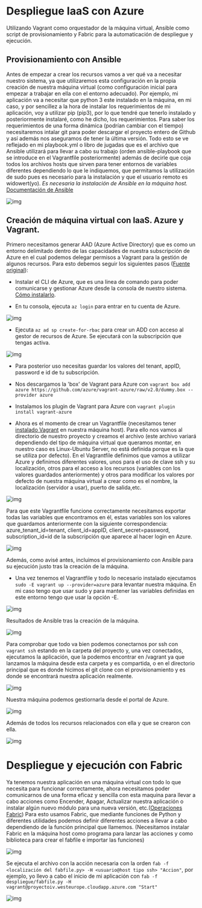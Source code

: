 # Despliegue IaaS con Azure
Utilizando Vagrant como orquestador de la máquina virtual, Ansible como script de provisionamiento y Fabric para la automaticación de despliegue y ejecución.

## Provisionamiento con Ansible
Antes de empezar a crear los recursos vamos a ver qué va a necesitar nuestro sistema, ya que utilizaremos esta configuración en la propia creación de nuestra máquina virtual (como configuración inicial para empezar a trabajar en ella con el entorno adecuado).
Por ejemplo, mi aplicación va a necesitar que python 3 este instalado en la máquina, en mi caso, y por sencillez a la hora de instalar los requerimientos de mi aplicación, voy a utilizar pip (pip3), por lo que tendré que tenerlo instalado y posteriormente instalaré, como he dicho, los requerimientos. Para saber los requerimientos de una forma dinámica (podrían cambiar con el tiempo) necesitaremos intalar git para poder descargar el proyecto entero de Github y así además nos aseguramos de tener la última versión. Todo esto se ve reflejado en mi playbook.yml o libro de jugadas que es el archivo que Ansible utilizará para llevar a cabo su trabajo (orden ansible-playbook que se introduce en el Vagrantfile posteriormente) además de decirle que coja todos los archivos hosts que sirven para tener entornos de variables diferentes dependiendo lo que le indiquemos, que permitamos la utilización de sudo pues es necesario para la instalación y que el usuario remoto es widowert(yo).
*Es necesaria la instalación de Ansible en la máquina host.*
[Documentación de Ansible](https://docs.ansible.com/)

![img](https://raw.githubusercontent.com/widowert/ProyectoIV/master/doc/img/azure/playbook.PNG)

## Creación de máquina virtual con IaaS. Azure y Vagrant.
Primero necesitamos generar AAD (Azure Active Directory) que es como un entorno delimitado dentro de las capacidades de nuestra subscripción de Azure en el cual podemos delegar permisos a Vagrant para la gestión de algunos recursos. Para esto debemos seguir los siguientes pasos ([Fuente original](https://github.com/Azure/vagrant-azure)):
+ Instalar el CLI de Azure, que es una linea de comando para poder comunicarse y gestionar Azure desde la consola de nuestro sistema. [Cómo instalarlo](https://docs.microsoft.com/en-us/cli/azure/install-azure-cli?view=azure-cli-latest).

+ En tu consola, ejecuta `az login` para entrar en tu cuenta de Azure.

![img](https://raw.githubusercontent.com/widowert/ProyectoIV/master/doc/img/azure/azure-0.png)

+ Ejecuta `az ad sp create-for-rbac` para crear un ADD con acceso al gestor de recursos de Azure. Se ejecutará con la subscripción que tengas activa.

![img](https://raw.githubusercontent.com/widowert/ProyectoIV/master/doc/img/azure/azure-1.PNG)

+ Para posterior uso necesitas guardar los valores del tenant, appID, password e id de tu subscripción.

+ Nos descargamos la 'box' de Vagrant para Azure con `vagrant box add azure https://github.com/azure/vagrant-azure/raw/v2.0/dummy.box --provider azure`

+ Instalamos los plugin de Vagrant para Azure con `vagrant plugin install vagrant-azure`

+ Ahora es el momento de crear un Vagrantfile (necesitamos tener [instalado Vagrant](https://www.vagrantup.com/docs/installation/) en nuestra máquina host). Para ello nos vamos al directorio de nuestro proyecto y creamos el archivo (este archivo variará dependiendo del tipo de máquina virtual que queramos montar, en nuestro caso es Linux-Ubuntu Server, no está definida porque es la que se utiliza por defecto). En el Vagrantfile definimos que vamos a utilizar Azure y definimos diferentes valores, unos para el uso de clave ssh y su localización, otros para el acceso a los recursos (variables con los valores guardados anteriormente) y otros para modificar los valores por defecto de nuestra máquina virtual a crear como es el nombre, la localización (servidor a usar), puerto de salida,etc.

![img](https://raw.githubusercontent.com/widowert/ProyectoIV/master/doc/img/azure/vagrantfile.PNG)

Para que este Vagrantfile funcione correctamente necesitamos exportar todas las variables que encontramos en él, estas variables son los valores que guardamos anteriormente con la siguiente correspondencia: azure_tenant_id=tenant, client_id=appID, client_secret=password, subscription_id=id de la subscripción que aparece al hacer login en Azure.

![img](https://raw.githubusercontent.com/widowert/ProyectoIV/master/doc/img/azure/azure-exports.png)

Además, como avisé antes, incluimos el provisionamiento con Ansible para su ejecución justo tras la creación de la máquina.

+ Una vez tenemos el Vagrantfile y todo lo necesario instalado ejecutamos `sudo -E vagrant up --provider=azure` para levantar nuestra máquina. En mi caso tengo que usar sudo y para mantener las variables definidas en este entorno tengo que usar la opción -E.

![img](https://raw.githubusercontent.com/widowert/ProyectoIV/master/doc/img/azure/vagrantup1.PNG)

Resultados de Ansible tras la creación de la máquina.

![img](https://raw.githubusercontent.com/widowert/ProyectoIV/master/doc/img/azure/vagrantup2.PNG)

Para comprobar que todo va bien podemos conectarnos por ssh con `vagrant ssh` estando en la carpeta del proyecto y, una vez conectados, ejecutamos la aplicación, que la podemos encontrar en /vagrant ya que lanzamos la máquina desde esta carpeta y es compartida, o en el directorio principal que es donde hicimos el git clone con el provisionamiento y es donde se encontrará nuestra aplicación realmente.

![img](https://raw.githubusercontent.com/widowert/ProyectoIV/master/doc/img/azure/vagrantssh1.PNG)

Nuestra máquina podemos gestiornarla desde el portal de Azure.

![img](https://raw.githubusercontent.com/widowert/ProyectoIV/master/doc/img/azure/azure-portal-mv.PNG)

Además de todos los recursos relacionados con ella y que se crearon con ella.

![img](https://raw.githubusercontent.com/widowert/ProyectoIV/master/doc/img/azure/axure-portal-recursos.PNG)

# Despliegue y ejecución con Fabric
Ya tenemos nuestra aplicación en una máquina virtual con todo lo que necesita para funcionar correctamente, ahora necesitamos poder comunicarnos de una forma eficaz y sencilla con esta maquina para llevar a cabo acciones como Encender, Apagar, Actualizar nuestra aplicación o instalar algún nuevo módulo para una nueva versión, etc.([Operaciones Fabric](http://docs.fabfile.org/en/1.14/api/core/operations.html)) Para esto usamos Fabric, que mediante funciones de Python y diferentes utilidades podemos definir diferentes acciones a llevar a cabo dependiendo de la función principal que llamemos. (Necesitamos instalar Fabric en la máquina host como programa para lanzar las acciones y como biblioteca para crear el fabfile e importar las funciones)

![img](https://raw.githubusercontent.com/widowert/ProyectoIV/master/doc/img/azure/fabfile.PNG)

Se ejecuta el archivo con la acción necesaria con la orden `fab -f <localización del fabfile.py> -H <usuario@host tipo ssh> "Accion"`, por ejemplo, yo llevo a cabo el inicio de mi aplicación con `fab -f despliegue/fabfile.py -H vagrant@proyectoiv.westeurope.cloudapp.azure.com "Start"`

![img](https://raw.githubusercontent.com/widowert/ProyectoIV/master/doc/img/azure/azure-fab.PNG)

